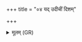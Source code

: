 +++
title = "०४ यद् उदीचीं दिशम्"

+++
<details><summary>मूलम् (GR)</summary>

यद् उदीचीं दिशम् अनु व्यचलत्  
सोमो राजा सप्तऋषिभिर् भूत्वानु व्य् अचलद् आहुतिम् अन्नादीं कृत्वा ।  
आहुत्यान्नाद्यान्नम् (अत्ति य एवं वेद) ॥
</details>